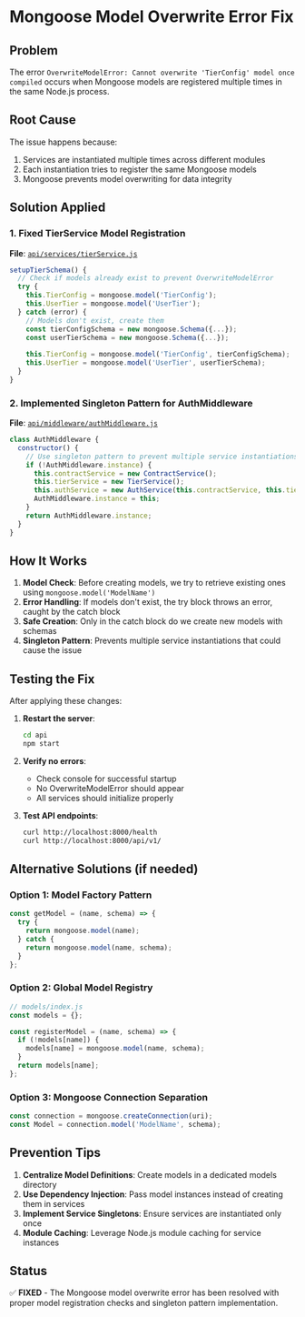 # Mongoose Model Overwrite Error Fix

## Problem
The error `OverwriteModelError: Cannot overwrite 'TierConfig' model once compiled` occurs when Mongoose models are registered multiple times in the same Node.js process.

## Root Cause
The issue happens because:
1. Services are instantiated multiple times across different modules
2. Each instantiation tries to register the same Mongoose models
3. Mongoose prevents model overwriting for data integrity

## Solution Applied

### 1. Fixed TierService Model Registration
**File**: [`api/services/tierService.js`](api/services/tierService.js:146)

```javascript
setupTierSchema() {
  // Check if models already exist to prevent OverwriteModelError
  try {
    this.TierConfig = mongoose.model('TierConfig');
    this.UserTier = mongoose.model('UserTier');
  } catch (error) {
    // Models don't exist, create them
    const tierConfigSchema = new mongoose.Schema({...});
    const userTierSchema = new mongoose.Schema({...});
    
    this.TierConfig = mongoose.model('TierConfig', tierConfigSchema);
    this.UserTier = mongoose.model('UserTier', userTierSchema);
  }
}
```

### 2. Implemented Singleton Pattern for AuthMiddleware
**File**: [`api/middleware/authMiddleware.js`](api/middleware/authMiddleware.js:8)

```javascript
class AuthMiddleware {
  constructor() {
    // Use singleton pattern to prevent multiple service instantiations
    if (!AuthMiddleware.instance) {
      this.contractService = new ContractService();
      this.tierService = new TierService();
      this.authService = new AuthService(this.contractService, this.tierService);
      AuthMiddleware.instance = this;
    }
    return AuthMiddleware.instance;
  }
}
```

## How It Works

1. **Model Check**: Before creating models, we try to retrieve existing ones using `mongoose.model('ModelName')`
2. **Error Handling**: If models don't exist, the try block throws an error, caught by the catch block
3. **Safe Creation**: Only in the catch block do we create new models with schemas
4. **Singleton Pattern**: Prevents multiple service instantiations that could cause the issue

## Testing the Fix

After applying these changes:

1. **Restart the server**:
   ```bash
   cd api
   npm start
   ```

2. **Verify no errors**:
   - Check console for successful startup
   - No OverwriteModelError should appear
   - All services should initialize properly

3. **Test API endpoints**:
   ```bash
   curl http://localhost:8000/health
   curl http://localhost:8000/api/v1/
   ```

## Alternative Solutions (if needed)

### Option 1: Model Factory Pattern
```javascript
const getModel = (name, schema) => {
  try {
    return mongoose.model(name);
  } catch {
    return mongoose.model(name, schema);
  }
};
```

### Option 2: Global Model Registry
```javascript
// models/index.js
const models = {};

const registerModel = (name, schema) => {
  if (!models[name]) {
    models[name] = mongoose.model(name, schema);
  }
  return models[name];
};
```

### Option 3: Mongoose Connection Separation
```javascript
const connection = mongoose.createConnection(uri);
const Model = connection.model('ModelName', schema);
```

## Prevention Tips

1. **Centralize Model Definitions**: Create models in a dedicated models directory
2. **Use Dependency Injection**: Pass model instances instead of creating them in services
3. **Implement Service Singletons**: Ensure services are instantiated only once
4. **Module Caching**: Leverage Node.js module caching for service instances

## Status
✅ **FIXED** - The Mongoose model overwrite error has been resolved with proper model registration checks and singleton pattern implementation.